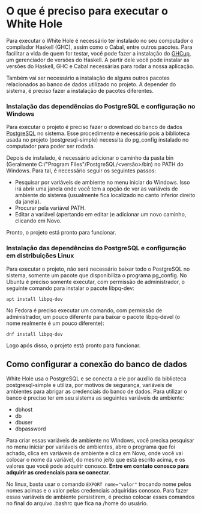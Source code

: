 # O que é preciso para executar o White Hole

Para executar o White Hole é necessário ter instalado no seu computador o compilador Haskell (GHC), assim como o Cabal, entre outros pacotes. Para facilitar a vida de quem for testar, você pode fazer a instalação do <a href="https://www.haskell.org/ghcup/" target _blank>GHCup</a>, um gerenciador de versões do Haskell. A partir dele você pode instalar as versões do Haskell, GHC e Cabal necessárias para rodar a nossa aplicação.

Também vai ser necessário a instalação de alguns outros pacotes relacionados ao banco de dados utilizado no projeto. A depender do sistema, é preciso fazer a instalação de pacotes diferentes.

### Instalação das dependências do PostgreSQL e configuração no Windows

Para executar o projeto é preciso fazer o download do banco de dados <a href="https://www.enterprisedb.com/downloads/postgres-postgresql-downloads" target _blank>PostgreSQL</a> no sistema. Esse procedimento é necessário pois a biblioteca usada no projeto (postgresql-simple) necessita do pg_config instalado no computador para poder ser rodada.

Depois de instalado, é necessário adicionar o caminho da pasta bin (Geralmente C:/"Program Files"/PostgreSQL/<versão>/bin) no PATH do Windows. Para tal, é necessário seguir os seguintes passos:

- Pesquisar por variáveis de ambiente no menu iniciar do Windows.
Isso irá abrir uma janela onde você tem a opção de ver as variáveis de ambiente do sistema (usualmente fica localizado no canto inferior direito da janela).
- Procurar pela variável PATH.
- Editar a variável (apertando em editar )e adicionar um novo caminho, clicando em Novo.

Pronto, o projeto está pronto para funcionar.

### Instalação das dependências do PostgreSQL e configuração em distribuições Linux

Para executar o projeto, não será necessário baixar todo o PostgreSQL no sistema, somente um pacote que disponibiliza o programa pg_config.
No Ubuntu é preciso somente executar, com permissão de administrador, o seguinte comando para instalar o pacote libpq-dev:

<code>apt install libpq-dev</code>

No Fedora é preciso executar um comando, com permissão de administrador,  um pouco diferente para baixar o pacote libpq-devel (o nome realmente é um pouco diferente):

<code>dnf install libpq-dev</code>

Logo após disso, o projeto está pronto para funcionar.

## Como configurar a conexão do banco de dados

White Hole usa o PostgreSQL e se conecta a ele por auxílio da biblioteca postgresql-simple e utiliza, por motivos de segurança, variáveis de ambientes para abrigar as credenciais do banco de dados. Para utilizar o banco é preciso ter em seu sistema as seguintes variáveis de ambiente:

- dbhost
- db
- dbuser
- dbpassword

Para criar essas variáveis de ambiente no Windows, você precisa pesquisar no menu iniciar por variáveis de ambientes, abre o programa que foi achado, clica em variáveis de ambiente e clica em Novo, onde você vai colocar o nome da variável, do mesmo jeito que está escrito acima, e os valores que você pode adquirir conosco. <strong>Entre em contato conosco para adquirir as credenciais para se conectar</strong>.

No linux, basta usar o comando <code>EXPORT nome="valor"</code> trocando nome pelos nomes acimas e o valor pelas credenciais adquiridas conosco. Para fazer essas variáveis de ambiente persistirem, é preciso colocar esses comandos no final do arquivo .bashrc que fica na /home do usuário.
